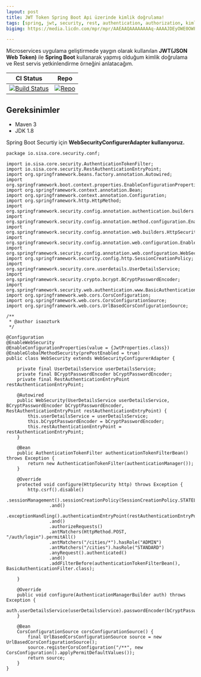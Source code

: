 ```yaml
---
layout: post
title: JWT Token Spring Boot Api üzerinde kimlik doğrulama!
tags: [spring, jwt, security, rest, authentication, authorization, kimlik dogrulama]
bigimg: https://media.licdn.com/mpr/mpr/AAEAAQAAAAAAAAq-AAAAJDEyOWE0OWFlLWJkOTctNDc5ZC04YzEzLTUxMDcwOTNkZTJiZg.jpg

---
```


Microservices uygulama geliştirmede yaygın olarak kullanılan **JWT(JSON Web Token)** ile **Spring Boot** kullanarak yapmış olduğum kimlik doğrulama ve Rest servis yetkinlendirme örneğini anlatacağım.

CI Status | Repo 
--------- | ----
[![Build Status](https://travis-ci.org/sisa/spring-security-with-jwt.svg?branch=master)](https://travis-ci.org/sisa) | [![Repo](https://sisa.github.io//img/GitHub-Mark-32px.png)](https://github.com/sisa/spring-security-with-jwt)

## Gereksinimler    

   + Maven 3 
   + JDK 1.8    

Spring Boot Securtiy için **WebSecurityConfigurerAdapter kullanıyoruz.**

~~~
package io.sisa.core.security.conf;

import io.sisa.core.security.AuthenticationTokenFilter;
import io.sisa.core.security.RestAuthenticationEntryPoint;
import org.springframework.beans.factory.annotation.Autowired;
import org.springframework.boot.context.properties.EnableConfigurationProperties;
import org.springframework.context.annotation.Bean;
import org.springframework.context.annotation.Configuration;
import org.springframework.http.HttpMethod;
import org.springframework.security.config.annotation.authentication.builders.AuthenticationManagerBuilder;
import org.springframework.security.config.annotation.method.configuration.EnableGlobalMethodSecurity;
import org.springframework.security.config.annotation.web.builders.HttpSecurity;
import org.springframework.security.config.annotation.web.configuration.EnableWebSecurity;
import org.springframework.security.config.annotation.web.configuration.WebSecurityConfigurerAdapter;
import org.springframework.security.config.http.SessionCreationPolicy;
import org.springframework.security.core.userdetails.UserDetailsService;
import org.springframework.security.crypto.bcrypt.BCryptPasswordEncoder;
import org.springframework.security.web.authentication.www.BasicAuthenticationFilter;
import org.springframework.web.cors.CorsConfiguration;
import org.springframework.web.cors.CorsConfigurationSource;
import org.springframework.web.cors.UrlBasedCorsConfigurationSource;

/**
 * @author isaozturk
 */

@Configuration
@EnableWebSecurity
@EnableConfigurationProperties(value = {JwtProperties.class})
@EnableGlobalMethodSecurity(prePostEnabled = true)
public class WebSecurity extends WebSecurityConfigurerAdapter {

	private final UserDetailsService userDetailsService;
	private final BCryptPasswordEncoder bCryptPasswordEncoder;
	private final RestAuthenticationEntryPoint restAuthenticationEntryPoint;

	@Autowired
	public WebSecurity(UserDetailsService userDetailsService, BCryptPasswordEncoder bCryptPasswordEncoder, RestAuthenticationEntryPoint restAuthenticationEntryPoint) {
		this.userDetailsService = userDetailsService;
		this.bCryptPasswordEncoder = bCryptPasswordEncoder;
		this.restAuthenticationEntryPoint = restAuthenticationEntryPoint;
	}

	@Bean
	public AuthenticationTokenFilter authenticationTokenFilterBean() throws Exception {
		return new AuthenticationTokenFilter(authenticationManager());
	}

	@Override
	protected void configure(HttpSecurity http) throws Exception {
		http.csrf().disable()
				.sessionManagement().sessionCreationPolicy(SessionCreationPolicy.STATELESS)
				.and()
				.exceptionHandling().authenticationEntryPoint(restAuthenticationEntryPoint)
				.and()
				.authorizeRequests()
				.antMatchers(HttpMethod.POST, "/auth/login").permitAll()
				.antMatchers("/cities/*").hasRole("ADMIN")
				.antMatchers("/cities").hasRole("STANDARD")
				.anyRequest().authenticated()
				.and()
				.addFilterBefore(authenticationTokenFilterBean(), BasicAuthenticationFilter.class);

	}

	@Override
	public void configure(AuthenticationManagerBuilder auth) throws Exception {
		auth.userDetailsService(userDetailsService).passwordEncoder(bCryptPasswordEncoder);
	}

	@Bean
	CorsConfigurationSource corsConfigurationSource() {
		final UrlBasedCorsConfigurationSource source = new UrlBasedCorsConfigurationSource();
		source.registerCorsConfiguration("/**", new CorsConfiguration().applyPermitDefaultValues());
		return source;
	}
}
~~~


